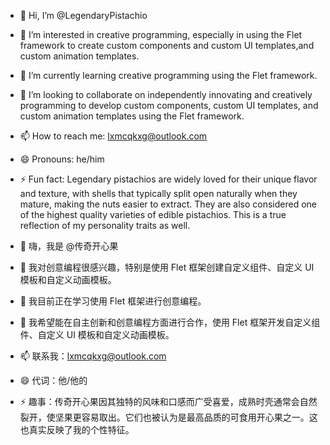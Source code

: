 - 👋 Hi, I’m @LegendaryPistachio
- 👀 I’m interested in creative programming, especially in using the Flet framework to create custom components and custom UI templates,and custom animation templates.
- 🌱 I’m currently learning creative programming using the Flet framework.
- 💞️ I’m looking to collaborate on independently innovating and creatively programming to develop custom components, custom UI templates, and custom animation templates using the Flet framework.
- 📫 How to reach me: lxmcqkxg@outlook.com
- 😄 Pronouns: he/him
- ⚡ Fun fact: Legendary pistachios are widely loved for their unique flavor and texture, with shells that typically split open naturally when they mature, making the nuts easier to extract. They are also considered one of the highest quality varieties of edible pistachios. This is a true reflection of my personality traits as well.

- 👋 嗨，我是 @传奇开心果
- 👀 我对创意编程很感兴趣，特别是使用 Flet 框架创建自定义组件、自定义 UI 模板和自定义动画模板。
- 🌱 我目前正在学习使用 Flet 框架进行创意编程。
- 💞️ 我希望能在自主创新和创意编程方面进行合作，使用 Flet 框架开发自定义组件、自定义 UI 模板和自定义动画模板。
- 📫 联系我：lxmcqkxg@outlook.com
- 😄 代词：他/他的
- ⚡ 趣事：传奇开心果因其独特的风味和口感而广受喜爱，成熟时壳通常会自然裂开，使坚果更容易取出。它们也被认为是最高品质的可食用开心果之一。这也真实反映了我的个性特征。

